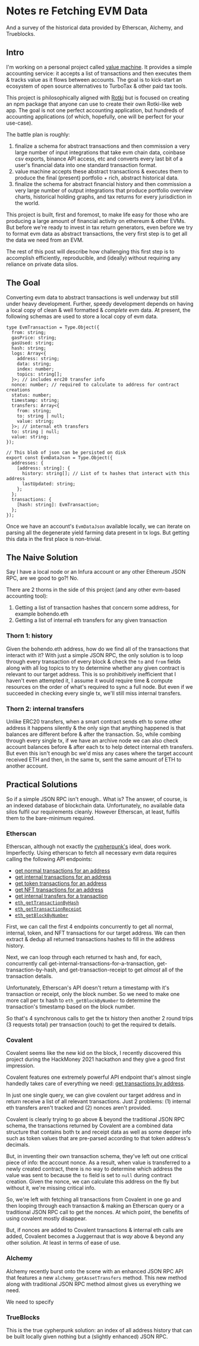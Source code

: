 
# Notes re Fetching EVM Data

And a survey of the historical data provided by Etherscan, Alchemy, and Trueblocks.

## Intro

I'm working on a personal project called [value machine](https://github.com/bohendo/valuemachine). It provides a simple accounting service: it accepts a list of transactions and then executes them & tracks value as it flows between accounts. The goal is to kick-start an ecosystem of open source alternatives to TurboTax & other paid tax tools.

This project is philosophically aligned with [Rotki](https://rotki.com) but is focused on creating an npm package that anyone can use to create their own Rotki-like web app. The goal is not one perfect accounting application, but hundreds of accounting applications (of which, hopefully, one will be perfect for your use-case).

The battle plan is roughly:
1. finalize a schema for abstract transactions and then commission a very large number of input integrations that take evm chain data, coinbase csv exports, binance API access, etc and converts every last bit of a user's financial data into one standard transaction format.
2. value machine accepts these abstract transactions & executes them to produce the final (present) portfolio + rich, abstract historical data.
3. finalize the schema for abstract financial history and then commission a very large number of output integrations that produce portfolio overview charts, historical holding graphs, and tax returns for every jurisdiction in the world.

This project is built, first and foremost, to make life easy for those who are producing a large amount of financial activity on ethereum & other EVMs. But before we're ready to invest in tax return generators, even before we try to format evm data as abstract transactions, the very first step is to get all the data we need from an EVM.

The rest of this post will describe how challenging this first step is to accomplish efficiently, reproducible, and (ideally) without requiring any reliance on private data silos.

## The Goal

Converting evm data to abstract transactions is well underway but still under heavy development. Further, speedy development depends on having a local copy of clean & well formatted & *complete* evm data. At present, the following schemas are used to store a local copy of evm data.

```
type EvmTransaction = Type.Object({
  from: string;
  gasPrice: string;
  gasUsed: string;
  hash: string;
  logs: Array<{
    address: string;
    data: string;
    index: number;
    topics: string[];
  }>; // includes erc20 transfer info
  nonce: number; // required to calculate to address for contract creations
  status: number;
  timestamp: string;
  transfers: Array<{
    from: string;
    to: string | null;
    value: string;
  }>; // internal eth transfers
  to: string | null;
  value: string;
});

// This blob of json can be persisted on disk
export const EvmDataJson = Type.Object({
  addresses: {
    [address: string]: {
      history: string[]; // List of tx hashes that interact with this address
      lastUpdated: string;
    };
  };
  transactions: {
    [hash: string]: EvmTransaction;
  };
});
```

Once we have an account's `EvmDataJson` available locally, we can iterate on parsing all the degenerate yield farming data present in tx logs. But getting this data in the first place is non-trivial.

## The Naive Solution

Say I have a local node or an Infura account or any other Ethereum JSON RPC, are we good to go?! No.

There are 2 thorns in the side of this project (and any other evm-based accounting tool):
 1. Getting a list of transaction hashes that concern some address, for example bohendo.eth
 2. Getting a list of internal eth transfers for any given transaction

### Thorn 1: history

Given the bohendo.eth address, how do we find all of the transactions that interact with it? With just a simple JSON RPC, the only solution is to loop through every transaction of every block & check the `to` and `from` fields along with all log topics to try to determine whether any given contract is relevant to our target address. This is so prohibitively inefficient that I haven't even attempted it, I assume it would require time & compute resources on the order of what's required to sync a full node. But even if we succeeded in checking every single tx, we'll still miss internal transfers.

### Thorn 2: internal transfers

Unlike ERC20 transfers, when a smart contract sends eth to some other address it happens silently & the only sign that anything happened is that balances are different before & after the transaction. So, while combing through every single tx, if we have an archive node we can also check account balances before & after each tx to help detect internal eth transfers. But even this isn't enough bc we'd miss any cases where the target account received ETH and then, in the same tx, sent the same amount of ETH to another account.

## Practical Solutions

So if a simple JSON RPC isn't enough.. What is? The answer, of course, is an indexed database of blockchain data. Unfortunately, no available data silos fulfil our requirements cleanly. However Etherscan, at least, fulfils them to the bare-minimum required.

### Etherscan

Etherscan, although not exactly the [cypherpunk's](https://www.activism.net/cypherpunk/manifesto.html) ideal, does work. Imperfectly. Using etherscan to fetch all necessary evm data requires calling the following API endpoints:
- [get normal transactions for an address](https://docs.etherscan.io/api-endpoints/accounts#get-a-list-of-normal-transactions-by-address)
- [get internal transactions for an address](https://docs.etherscan.io/api-endpoints/accounts#get-a-list-of-normal-transactions-by-address)
- [get token transactions for an address](https://docs.etherscan.io/api-endpoints/accounts#get-a-list-of-normal-transactions-by-address)
- [get NFT transactions for an address](https://docs.etherscan.io/api-endpoints/accounts#get-a-list-of-normal-transactions-by-address)
- [get internal transfers for a transaction](https://docs.etherscan.io/api-endpoints/accounts#get-a-list-of-normal-transactions-by-address)
- [`eth_getTransactionByHash`](https://docs.etherscan.io/api-endpoints/geth-parity-proxy#eth_gettransactionbyhash)
- [`eth_getTransactionReceipt`](https://docs.etherscan.io/api-endpoints/geth-parity-proxy#eth_getTransactionReceipt)
- [`eth_getBlockByNumber`](https://docs.etherscan.io/api-endpoints/geth-parity-proxy#eth_getblockbynumber)

First, we can call the first 4 endpoints concurrently to get all normal, internal, token, and NFT transactions for our target address. We can then extract & dedup all returned transactions hashes to fill in the address history.

Next, we can loop through each returned tx hash and, for each, concurrently call get-internal-transactions-for-a-transaction, get-transaction-by-hash, and get-transaction-receipt to get *almost* all of the transaction details.

Unfortunately, Etherscan's API doesn't return a timestamp with it's transaction or receipt, only the block number. So we need to make one more call per tx hash to `eth_getBlockByNumber` to determine the transaction's timestamp based on the block number.

So that's 4 synchronous calls to get the tx history then another 2 round trips (3 requests total) per transaction (ouch) to get the required tx details.

### Covalent

Covalent seems like the new kid on the block, I recently discovered this project during the HackMoney 2021 hackathon and they give a good first impression.

Covalent features one extremely powerful API endpoint that's almost single handedly takes care of everything we need: [get transactions by address](https://www.covalenthq.com/docs/api/#get-/v1/{chain_id}/address/{address}/transactions_v2/).

In just one single query, we can give covalent our target address and in return receive a list of all relevant transactions. Just 2 problems: (1) internal eth transfers aren't tracked and (2) nonces aren't provided.

Covalent is clearly trying to go above & beyond the traditional JSON RPC schema, the transactions returned by Covalent are a combined data structure that contains both tx and receipt data as well as some deeper info such as token values that are pre-parsed according to that token address's decimals.

But, in inventing their own transaction schema, they've left out one critical piece of info: the account nonce. As a result, when value is transferred to a newly created contract, there is no way to determine which address the value was sent to because the `to` field is set to `null` during contract creation. Given the nonce, we can calculate this address on the fly but without it, we're missing critical info.

So, we're left with fetching all transactions from Covalent in one go and then looping through each transaction & making an Etherscan query or a traditional JSON RPC call to get the nonces. At which point, the benefits of using covalent mostly disappear.

But, if nonces are added to Covalent transactions & internal eth calls are added, Covalent becomes a Juggernaut that is *way* above & beyond any other solution. At least in terms of ease of use.

### Alchemy

Alchemy recently burst onto the scene with an enhanced JSON RPC API that features a new `alchemy_getAssetTransfers` method. This new method along with traditional JSON RPC method almost gives us everything we need.

We need to specify

### TrueBlocks

This is the true cypherpunk solution: an index of all address history that can be built locally given nothing but a (slightly enhanced) JSON RPC.

